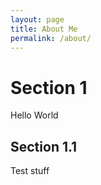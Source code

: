 ```yaml
---
layout: page
title: About Me
permalink: /about/
---
```


# Section 1

Hello World

## Section 1.1

Test stuff
